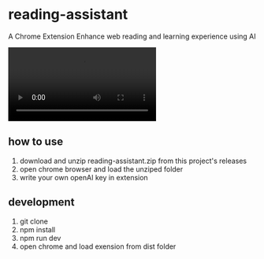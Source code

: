 # reading-assistant
A Chrome Extension Enhance web reading and learning experience using AI

![Video](./video.mp4)

## how to use
1. download and unzip reading-assistant.zip from this project's releases
2. open chrome browser and load the unziped folder
3. write your own openAI key in extension

## development
1. git clone 
2. npm install
3. npm run dev
4. open chrome and load exension from dist folder